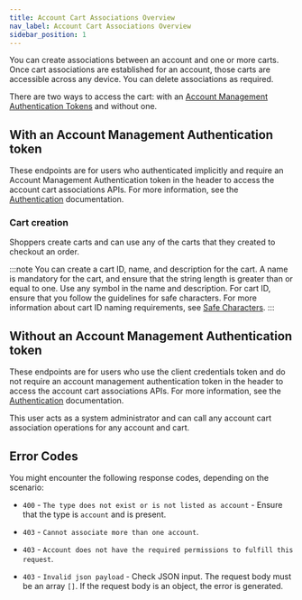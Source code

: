 ```yaml
---
title: Account Cart Associations Overview
nav_label: Account Cart Associations Overview
sidebar_position: 1
---
```


You can create associations between an account and one or more carts. Once cart associations are established for an account, those carts are accessible across any device. You can delete associations as required.

There are two ways to access the cart: with an [Account Management Authentication Tokens](/docs/commerce-cloud/accounts/account-management-authentication/account-member-authentication-api-overview) and without one.

## With an Account Management Authentication token

These endpoints are for users who authenticated implicitly and require an Account Management Authentication token in the header to access the account cart associations APIs. For more information, see the [Authentication](/docs/commerce-cloud/authentication/overview) documentation.

### Cart creation

Shoppers create carts and can use any of the carts that they created to checkout an order.

:::note
You can create a cart ID, name, and description for the cart. A name is mandatory for the cart, and ensure that the string length is greater than or equal to one. Use any symbol in the name and description. For cart ID, ensure that you follow the guidelines for safe characters. For more information about cart ID naming requirements, see [Safe Characters](/docs/commerce-cloud/api-overview/safe-characters).
:::

## Without an Account Management Authentication token

These endpoints are for users who use the client credentials token and do not require an account management authentication token in the header to access the account cart associations APIs. For more information, see the [Authentication](/docs/commerce-cloud/authentication/overview) documentation.

This user acts as a system administrator and can call any account cart association operations for any account and cart.

## Error Codes

You might encounter the following response codes, depending on the scenario:

* `400` - `The type does not exist or is not listed as account` - Ensure that the type is `account` and is present.

* `403` - `Cannot associate more than one account`.

* `403` - `Account does not have the required permissions to fulfill this request`.

* `403` - `Invalid json payload` - Check JSON input. The request body must be an array `[]`. If the request body is an object, the error is generated.
